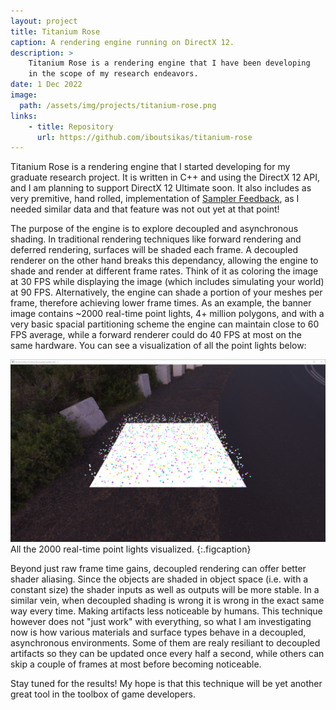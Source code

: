 ```yaml
---
layout: project
title: Titanium Rose
caption: A rendering engine running on DirectX 12.
description: >
    Titanium Rose is a rendering engine that I have been developing
    in the scope of my research endeavors.
date: 1 Dec 2022
image: 
  path: /assets/img/projects/titanium-rose.png
links:
    - title: Repository
      url: https://github.com/iboutsikas/titanium-rose
---
```


Titanium Rose is a rendering engine that I started developing for my graduate
research project. It is written in C++ and using the DirectX 12 API, and I am
planning to support DirectX 12 Ultimate soon. It also includes as very
premitive, hand rolled, implementation of 
[Sampler
Feedback](https://devblogs.microsoft.com/directx/coming-to-directx-12-sampler-feedback-some-useful-once-hidden-data-unlocked/),
as I needed similar data and that feature was not out yet at that point!

The purpose of the engine is to explore decoupled and asynchronous shading. In
traditional rendering techniques like forward rendering and deferred rendering,
surfaces will be shaded each frame. A decoupled renderer on the other hand
breaks this dependancy, allowing the engine to shade and render at different
frame rates. Think of it as coloring the image at 30 FPS while displaying the
image (which includes simulating your world) at 90 FPS. Alternatively, the
engine can shade a portion of your meshes per frame, therefore achieving lower
frame times. As an example, the banner image contains ~2000 real-time point
lights, 4+ million polygons, and with a very basic spacial partitioning scheme
the engine can maintain close to 60 FPS average, while a forward renderer could
do 40 FPS at most on the same hardware. You can see a visualization of all the
point lights below:

![](/assets/img/projects/lights_galore.png)
All the 2000 real-time point lights visualized.
{:.figcaption}

Beyond just raw frame time gains, decoupled rendering can offer better shader
aliasing. Since the objects are shaded in object space (i.e. with a constant
size) the shader inputs as well as outputs will be more stable. In a similar
vein, when decoupled shading is wrong it is wrong in the exact same way every
time. Making artifacts less noticeable by humans. This technique however does
not "just work" with everything, so what I am investigating now is how various
materials and surface types behave in a decoupled, asynchronous environments.
Some of them are realy resiliant to decoupled artifacts so they can be updated
once every half a second, while others can skip a couple of frames at most
before becoming noticeable.

Stay tuned for the results! My hope is that this technique will be yet another
great tool in the toolbox of game developers.